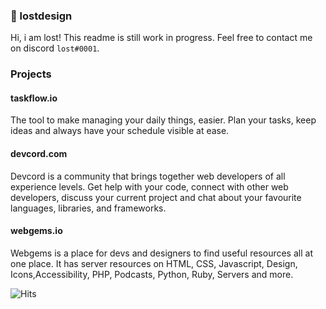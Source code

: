 ### 👋 lostdesign
Hi, i am lost! This readme is still work in progress. Feel free to contact me on discord `lost#0001`.
 
### Projects
#### taskflow.io
The tool to make managing your daily things, easier. Plan your tasks, keep ideas and always have your schedule visible at ease.

#### devcord.com
Devcord is a community that brings together web developers of all experience levels. Get help with your code, connect with other web developers, discuss your current project and chat about your favourite languages, libraries, and frameworks.

#### webgems.io
Webgems is a place for devs and designers to find useful resources all at one place. It has server resources on HTML, CSS, Javascript, Design, Icons,Accessibility, PHP, Podcasts, Python, Ruby, Servers and more.

![Hits](https://hitcounter.pythonanywhere.com/count/tag.svg?url=https%3A%2F%2Fgithub.com%2Flostdesign)




